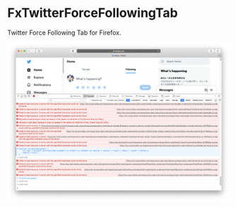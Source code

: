 # FxTwitterForceFollowingTab
 Twitter Force Following Tab for Firefox.
  
 ![screenshot](screenshot.png "screenshot")